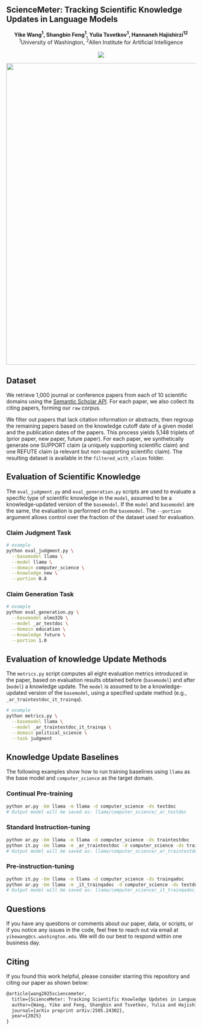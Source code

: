 ## ScienceMeter: Tracking Scientific Knowledge Updates in Language Models

<div align="center">
  <b>Yike Wang<sup>1</sup>, Shangbin Feng<sup>1</sup>, Yulia Tsvetkov<sup>1</sup>, Hannaneh Hajishirzi<sup>1</sup><sup>2</sup></b>
  <br>
  <sup>1</sup>University of Washington, <sup>2</sup>Allen Institute for Artificial Intelligence
  <br><br>
  <a href=""><img src="https://img.shields.io/badge/Paper-arXiv-orange"></a>
</div>

<p align="center">
  <img src="https://github.com/user-attachments/assets/2d52257d-9543-4064-943a-d5b5800d43d9" width="800" />
</p>

## Dataset
We retrieve 1,000 journal or conference papers from each of 10 scientific domains using the [Semantic Scholar API](https://www.semanticscholar.org/product/api#api-key-form). For each paper, we also collect its citing papers, forming our `raw` corpus.

We filter out papers that lack citation information or abstracts, then regroup the remaining papers based on the knowledge cutoff date of a given model and the publication dates of the papers. This process yields 5,148 triplets of (prior paper, new paper, future paper). For each paper, we synthetically generate one SUPPORT claim (a uniquely supporting scientific claim) and one REFUTE claim (a relevant but non-supporting scientific claim). The resulting dataset is available in the `filtered_with_claims` folder.

## Evaluation of Scientific Knowledge
The `eval_judgment.py` and `eval_generation.py` scripts are used to evaluate a specific type of scientific knowledge in the `model`, assumed to be a knowledge-updated version of the `basemodel`. If the `model` and `basemodel` are the same, the evaluation is performed on the `basemodel`. The `--portion` argument allows control over the fraction of the dataset used for evaluation.

### Claim Judgment Task
```bash
# example
python eval_judgment.py \
  --basemodel llama \
  --model llama \
  --domain computer_science \
  --knowledge new \
  --portion 0.8
```

### Claim Generation Task
```bash
# example
python eval_generation.py \
  --basemodel olmo32b \
  --model _ar_testdoc \
  --domain education \
  --knowledge future \
  --portion 1.0
```
## Evaluation of knowledge Update Methods
The `metrics.py` script computes all eight evaluation metrics introduced in the paper, based on evaluation results obtained before (`basemodel`) and after (`model`) a knowledge update. The `model` is assumed to be a knowledge-updated version of the `basemodel`, using a specified update method (e.g., `_ar_traintestdoc_it_trainqa`).

```bash
# example
python metrics.py \
  --basemodel llama \
  --model _ar_traintestdoc_it_trainqa \
  --domain political_science \
  --task judgment
```

## Knowledge Update Baselines
The following examples show how to run training baselines using `llama` as the base model and `computer_science` as the target domain.

### Continual Pre-training

```bash
python ar.py -bm llama -m llama -d computer_science -ds testdoc
# Output model will be saved as: llama/computer_science/_ar_testdoc
```

### Standard Instruction-tuning

```bash
python ar.py -bm llama -m llama -d computer_science -ds traintestdoc
python it.py -bm llama -m _ar_traintestdoc -d computer_science -ds trainqa
# Output model will be saved as: llama/computer_science/_ar_traintestdoc_it_trainqa
```

### Pre-instruction-tuning

```bash
python it.py -bm llama -m llama -d computer_science -ds trainqadoc
python ar.py -bm llama -m _it_trainqadoc -d computer_science -ds testdoc
# Output model will be saved as: llama/computer_science/_it_trainqadoc_ar_testdoc
```

## Questions
If you have any questions or comments about our paper, data, or scripts, or if you notice any issues in the code, feel free to reach out via email at `yikewang@cs.washington.edu`. We will do our best to respond within one business day.

## Citing
If you found this work helpful, please consider starring this repository and citing our paper as shown below:
```latex
@article{wang2025sciencemeter,
  title={ScienceMeter: Tracking Scientific Knowledge Updates in Language Models},
  author={Wang, Yike and Feng, Shangbin and Tsvetkov, Yulia and Hajishirzi, Hannaneh},
  journal={arXiv preprint arXiv:2505.24302},
  year={2025}
}
